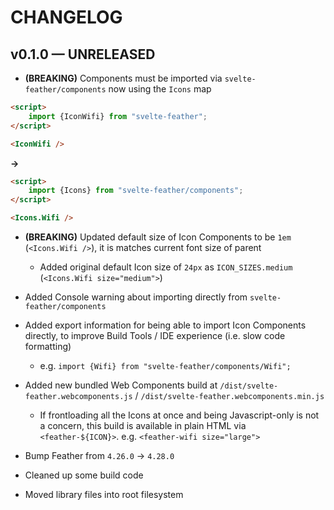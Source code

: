 # CHANGELOG

## v0.1.0 — UNRELEASED

-   **(BREAKING)** Components must be imported via `svelte-feather/components` now using the `Icons` map

```html
<script>
    import {IconWifi} from "svelte-feather";
</script>

<IconWifi />
```

**->**

```html
<script>
    import {Icons} from "svelte-feather/components";
</script>

<Icons.Wifi />
```

-   **(BREAKING)** Updated default size of Icon Components to be `1em` (`<Icons.Wifi />`), it is matches current font size of parent

    -   Added original default Icon size of `24px` as `ICON_SIZES.medium` (`<Icons.Wifi size="medium">`)

-   Added Console warning about importing directly from `svelte-feather/components`
-   Added export information for being able to import Icon Components directly, to improve Build Tools / IDE experience (i.e. slow code formatting)

    -   e.g. `import {Wifi} from "svelte-feather/components/Wifi";`

-   Added new bundled Web Components build at `/dist/svelte-feather.webcomponents.js` / `/dist/svelte-feather.webcomponents.min.js`

    -   If frontloading all the Icons at once and being Javascript-only is not a concern, this build is available in plain HTML via `<feather-${ICON}>`. e.g. `<feather-wifi size="large">`

-   Bump Feather from `4.26.0` -> `4.28.0`
-   Cleaned up some build code
-   Moved library files into root filesystem
